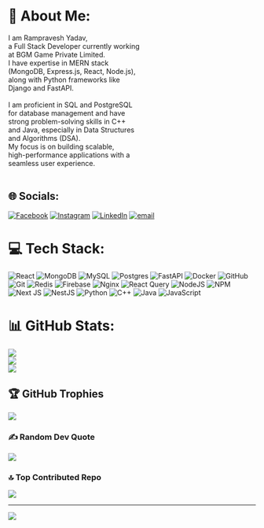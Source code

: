 # 💫 About Me:
I am Rampravesh Yadav,<br> a Full Stack Developer currently working<br> at BGM Game Private Limited.<br> I have expertise in MERN stack <br>(MongoDB, Express.js, React, Node.js), <br>along with Python frameworks like<br> Django and FastAPI.<br><br>I am proficient in SQL and PostgreSQL <br>for database management and have <br>strong problem-solving skills in C++<br> and Java, especially in Data Structures<br> and Algorithms (DSA). <br>My focus is on building scalable, <br>high-performance applications with a <br>seamless user experience.<br><br>


## 🌐 Socials:
[![Facebook](https://img.shields.io/badge/Facebook-%231877F2.svg?logo=Facebook&logoColor=white)](https://facebook.com/rampraveshkryadav123) [![Instagram](https://img.shields.io/badge/Instagram-%23E4405F.svg?logo=Instagram&logoColor=white)](https://instagram.com/swag_king_432) [![LinkedIn](https://img.shields.io/badge/LinkedIn-%230077B5.svg?logo=linkedin&logoColor=white)](https://linkedin.com/in/rampravesh-kumar-yadav-515982263) [![email](https://img.shields.io/badge/Email-D14836?logo=gmail&logoColor=white)](mailto:rampraveshkcse@gmail.com) 

# 💻 Tech Stack:
![React](https://img.shields.io/badge/react-%2320232a.svg?style=for-the-badge&logo=react&logoColor=%2361DAFB) ![MongoDB](https://img.shields.io/badge/MongoDB-%234ea94b.svg?style=for-the-badge&logo=mongodb&logoColor=white) ![MySQL](https://img.shields.io/badge/mysql-4479A1.svg?style=for-the-badge&logo=mysql&logoColor=white) ![Postgres](https://img.shields.io/badge/postgres-%23316192.svg?style=for-the-badge&logo=postgresql&logoColor=white) ![FastAPI](https://img.shields.io/badge/FastAPI-005571?style=for-the-badge&logo=fastapi) ![Docker](https://img.shields.io/badge/docker-%230db7ed.svg?style=for-the-badge&logo=docker&logoColor=white) ![GitHub](https://img.shields.io/badge/github-%23121011.svg?style=for-the-badge&logo=github&logoColor=white) ![Git](https://img.shields.io/badge/git-%23F05033.svg?style=for-the-badge&logo=git&logoColor=white) ![Redis](https://img.shields.io/badge/redis-%23DD0031.svg?style=for-the-badge&logo=redis&logoColor=white) ![Firebase](https://img.shields.io/badge/firebase-a08021?style=for-the-badge&logo=firebase&logoColor=ffcd34) ![Nginx](https://img.shields.io/badge/nginx-%23009639.svg?style=for-the-badge&logo=nginx&logoColor=white) ![React Query](https://img.shields.io/badge/-React%20Query-FF4154?style=for-the-badge&logo=react%20query&logoColor=white) ![NodeJS](https://img.shields.io/badge/node.js-6DA55F?style=for-the-badge&logo=node.js&logoColor=white) ![NPM](https://img.shields.io/badge/NPM-%23CB3837.svg?style=for-the-badge&logo=npm&logoColor=white) ![Next JS](https://img.shields.io/badge/Next-black?style=for-the-badge&logo=next.js&logoColor=white) ![NestJS](https://img.shields.io/badge/nestjs-%23E0234E.svg?style=for-the-badge&logo=nestjs&logoColor=white) ![Python](https://img.shields.io/badge/python-3670A0?style=for-the-badge&logo=python&logoColor=ffdd54) ![C++](https://img.shields.io/badge/c++-%2300599C.svg?style=for-the-badge&logo=c%2B%2B&logoColor=white) ![Java](https://img.shields.io/badge/java-%23ED8B00.svg?style=for-the-badge&logo=openjdk&logoColor=white) ![JavaScript](https://img.shields.io/badge/javascript-%23323330.svg?style=for-the-badge&logo=javascript&logoColor=%23F7DF1E)
# 📊 GitHub Stats:
![](https://github-readme-stats.vercel.app/api?username=rampravesh1412&theme=holi&hide_border=false&include_all_commits=true&count_private=false)<br/>
![](https://github-readme-streak-stats.herokuapp.com/?user=rampravesh1412&theme=holi&hide_border=false)<br/>
![](https://github-readme-stats.vercel.app/api/top-langs/?username=rampravesh1412&theme=holi&hide_border=false&include_all_commits=true&count_private=false&layout=compact)

## 🏆 GitHub Trophies
![](https://github-profile-trophy.vercel.app/?username=rampravesh1412&theme=dark&no-frame=false&no-bg=true&margin-w=4)

### ✍️ Random Dev Quote
![](https://quotes-github-readme.vercel.app/api?type=horizontal&theme=radical)

### 🔝 Top Contributed Repo
![](https://github-contributor-stats.vercel.app/api?username=rampravesh1412&limit=5&theme=dark&combine_all_yearly_contributions=true)

---
[![](https://visitcount.itsvg.in/api?id=rampravesh1412&icon=0&color=0)](https://visitcount.itsvg.in)

<!-- Proudly created with GPRM ( https://gprm.itsvg.in ) -->
